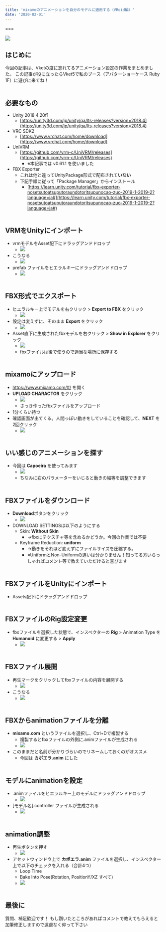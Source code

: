 ```yaml
---
title: 'mixamoのアニメーションを自分のモデルに適用する（VRoid編）'
date: '2020-02-01'
---
```


===

![](https://i.imgur.com/FTvKJMh.gif)

## はじめに
今回の記事は、Vketの度に忘れてるアニメーション設定の作業をまとめました。
この記事が役に立ったらVket5で私のブース（アバターショーケース Ruby 1F）に遊びに来てね！
<br><br>


## 必要なもの
- Unity 2018 4.20f1
    - [https://unity3d.com/jp/unity/qa/lts-releases?version=2018.4](https://unity3d.com/jp/unity/qa/lts-releases?version=2018.4)
- VRC SDK2
    - [https://www.vrchat.com/home/download](https://www.vrchat.com/home/download)
- UniVRM
    - [https://github.com/vrm-c/UniVRM/releases](https://github.com/vrm-c/UniVRM/releases)
        - ※本記事では v0.61.1 を使いました
- FBX Exporter
    - これは他と違ってUnityPackage形式で配布されて**いない**
    - 下記手順に従って「Package Manager」からインストール
        - [https://learn.unity.com/tutorial/fbx-exporter-nosetsutoatsuputoraundotoritsupunocao-zuo-2019-1-2019-2?language=ja#](https://learn.unity.com/tutorial/fbx-exporter-nosetsutoatsuputoraundotoritsupunocao-zuo-2019-1-2019-2?language=ja#)
<br><br>


## VRMをUnityにインポート
- vrmモデルをAsset配下にドラッグアンドドロップ
    - ![](https://i.imgur.com/RSVs99p.png)
- こうなる
    - ![](https://i.imgur.com/tWjiFeG.png)
- prefab ファイルをヒエラルキーにドラッグアンドドロップ
    - ![](https://i.imgur.com/rhtLGUj.png)
<br><br>


## FBX形式でエクスポート
- ヒエラルキー上でモデルを右クリック > **Export to FBX** をクリック
    - ![](https://i.imgur.com/RA0GPzn.png)
- 設定は変えずに、そのまま **Export** をクリック
    - ![](https://i.imgur.com/zAiFmNe.png)
- Asset直下に生成されたfbxモデルを右クリック > **Show in Explorer** をクリック
    - ![](https://i.imgur.com/D52jXvz.png)
    - fbxファイルは後で使うので適当な場所に保存する
<br><br>


## mixamoにアップロード
- https://www.mixamo.com/#/ を開く
- **UPLOAD CHARACTOR** をクリック
    - ![](https://i.imgur.com/sKDTUhK.png)
    - さっき作ったfbxファイルをアップロード
- 1分くらい待つ
- 確認画面が出てくる。人間っぽい動きをしていることを確認して、**NEXT** を2回クリック
    - ![](https://i.imgur.com/vLUsjvz.png)
<br><br>


## いい感じのアニメーションを探す
- 今回は **Capoeira** を使ってみます
    - ![](https://i.imgur.com/Yw2GZYC.png)
    - ちなみに右のパラメーターをいじると動きの幅等を調整できます
<br><br>


## FBXファイルをダウンロード
- **Download**ボタンをクリック
    - ![](https://i.imgur.com/oCSpvpm.png)
- DOWNLOAD SETTINGSは以下のようにする
    - Skin: **Without Skin**
        - →fbxにテクスチャ等を含めるかどうか。今回の作業では不要
    - Keyframe Reduction: **uniform**
        - →動きをそれほど変えずにファイルサイズを圧縮する。
        - ※UniformとNon-Uniformの違いは分かりません！知ってる方いらっしゃればコメント等で教えていただけると喜びます
<br><br>


## FBXファイルをUnityにインポート
- Assets配下にドラッグアンドドロップ
<br><br>


## FBXファイルのRig設定変更
- fbxファイルを選択した状態で、インスペクターの **Rig** > Animation Type を **Humanoid** に変更する > **Apply**
    - ![](https://i.imgur.com/DWNrVr6.png)
<br><br>


## FBXファイル展開
- 再生マークをクリックしてfbxファイルの内容を展開する
    - ![](https://i.imgur.com/e6R1lz4.png)
- こうなる
    - ![](https://i.imgur.com/yUq2C0Q.png)
<br><br>


## FBXからanimationファイルを分離
- **mixamo.com** というファイルを選択し、Ctrl+Dで複製する
    - 複製するとfbxファイルの外側に.animファイルが生成される
    - ![](https://i.imgur.com/cC77kRp.png)
- このままだと名前が分かりづらいのでリネームしておくのがオススメ
    - 今回は **カポエラ.anim** にした
<br><br>


## モデルにanimationを設定
- .animファイルをヒエラルキー上のモデルにドラッグアンドドロップ
    - ![](https://i.imgur.com/jiTQos8.png)
- [モデル名].controller ファイルが生成される
    - ![](https://i.imgur.com/a7vtThL.png)
<br><br>


## animation調整
- 再生ボタンを押す
    - ![](https://i.imgur.com/8puHTz1.png)
- アセットウィンドウ上で **カポエラ.anim** ファイルを選択し、インスペクター上で以下のチェックを入れる（合計4つ）
    - Loop Time
    - Bake Into Pose(Rotation, PositionY/XZ すべて)
    - ![](https://i.imgur.com/5nTE5rd.png)
<br><br>


## 最後に
質問、補足歓迎です！
もし躓いたところがあればコメントで教えてもらえると加筆修正しますので遠慮なく仰って下さい








